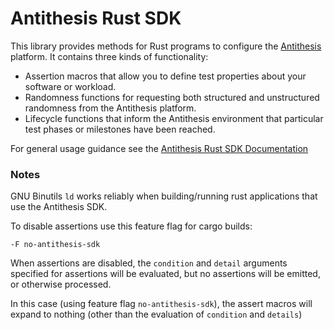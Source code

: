 # Antithesis Rust SDK

This library provides methods for Rust programs to configure the [Antithesis](https://antithesis.com) platform. It contains three kinds of functionality:
* Assertion macros that allow you to define test properties about your software or workload.
* Randomness functions for requesting both structured and unstructured randomness from the Antithesis platform.
* Lifecycle functions that inform the Antithesis environment that particular test phases or milestones have been reached.

For general usage guidance see the [Antithesis Rust SDK Documentation](http://antithesis.com/using_antithesis/sdk/rust/overview.html)

### Notes

GNU Binutils `ld` works reliably when building/running rust applications that use the Antithesis SDK.


To disable assertions use this feature flag for cargo builds:

    -F no-antithesis-sdk

When assertions are disabled, the `condition` and `detail` arguments specified
for assertions will be evaluated, but no assertions will be emitted, or otherwise processed.  

In this case (using feature flag `no-antithesis-sdk`), the assert macros will expand to 
nothing (other than the evaluation of `condition` and `details`)
